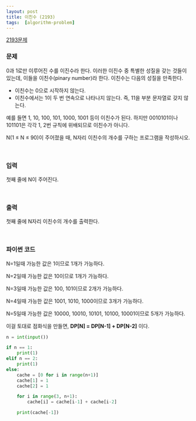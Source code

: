 ```yaml
---
layout: post
title: 이친수 (2193)
tags:  [algorithm-problem]
---
```


[2193문제](https://www.acmicpc.net/problem/2193)


### 문제
0과 1로만 이루어진 수를 이진수라 한다. 이러한 이진수 중 특별한 성질을 갖는 것들이 있는데, 이들을 이친수(pinary number)라 한다. 이친수는 다음의 성질을 만족한다.

* 이친수는 0으로 시작하지 않는다.
* 이친수에서는 1이 두 번 연속으로 나타나지 않는다. 즉, 11을 부분 문자열로 갖지 않는다.


예를 들면 1, 10, 100, 101, 1000, 1001 등이 이친수가 된다. 하지만 0010101이나 101101은 각각 1, 2번 규칙에 위배되므로 이친수가 아니다.

N(1 ≤ N ≤ 90)이 주어졌을 때, N자리 이친수의 개수를 구하는 프로그램을 작성하시오.

&nbsp;

### 입력
첫째 줄에 N이 주어진다.


&nbsp;

### 출력
첫째 줄에 N자리 이친수의 개수를 출력한다.

&nbsp;

### 파이썬 코드

N=1일때 가능한 값은 1이므로 1개가 가능하다.

N=2일때 가능한 값은 10이므로 1개가 가능하다.

N=3일때 가능한 값은 100, 101이므로 2개가 가능하다.

N=4일때 가능한 값은 1001, 1010, 1000이므로 3개가 가능하다.

N=5일때 가능한 값은 10000, 10010, 10101, 10100, 10001이므로 5개가 가능하다.

이걸 토대로 점화식을 만들면,
**DP[N] = DP[N-1] + DP[N-2]**
이다.

~~~python
n = int(input())

if n == 1:
    print(1)
elif n == 2:
    print(1)
else:
    cache = [0 for i in range(n+1)]
    cache[1] = 1
    cache[2] = 1

    for i in range(3, n+1):
        cache[i] = cache[i-1] + cache[i-2]

    print(cache[-1])
~~~
